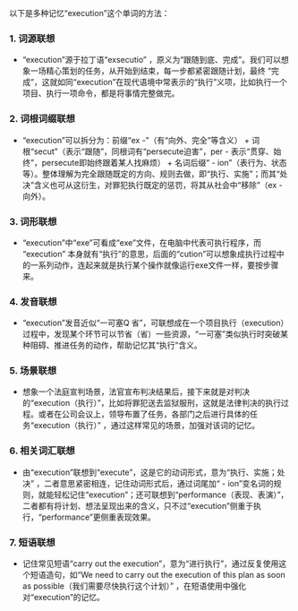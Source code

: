 以下是多种记忆“execution”这个单词的方法：

### 1. 词源联想
 - “execution”源于拉丁语“exsecutio” ，原义为“跟随到底、完成”。我们可以想象一场精心策划的任务，从开始到结束，每一步都紧密跟随计划，最终 “完成”，这就如同“execution”在现代语境中常表示的“执行”义项，比如执行一个项目、执行一项命令，都是将事情完整做完。

### 2. 词根词缀联想
 - “execution”可以拆分为：前缀“ex -”（有“向外、完全”等含义） + 词根“secut”（表示“跟随”，同根词有“persecute迫害”，per - 表示“贯穿、始终”，persecute即始终跟着某人找麻烦） + 名词后缀“ - ion”（表行为、状态等）。整体理解为完全跟随既定的方向、规则去做，即“执行、实施”；而其“处决”含义也可从这衍生，对罪犯执行既定的惩罚，将其从社会中“移除”（ex - 向外）。

### 3. 词形联想
 - “execution”中“exe”可看成“exe”文件，在电脑中代表可执行程序，而 “execution” 本身就有“执行”的意思，后面的“cution”可以想象成执行过程中的一系列动作，连起来就是执行某个操作就像运行exe文件一样，要按步骤来。

### 4. 发音联想
 - “execution”发音近似“一可塞Q 省”，可联想成在一个项目执行（execution）过程中，发现某个环节可以节省（省）一些资源，“一可塞”类似执行时突破某种阻碍、推进任务的动作，帮助记忆其“执行”含义。

### 5. 场景联想
 - 想象一个法庭宣判场景，法官宣布判决结果后，接下来就是对判决的“execution（执行）”，比如将罪犯送去监狱服刑，这就是法律判决的执行过程。或者在公司会议上，领导布置了任务，各部门之后进行具体的任务“execution（执行）” ，通过这样常见的场景，加强对该词的记忆。

### 6. 相关词汇联想
 - 由“execution”联想到“execute”，这是它的动词形式，意为“执行、实施；处决” ，二者意思紧密相连，记住动词形式后，通过词尾加“ - ion”变名词的规则，就能轻松记住“execution”；还可联想到“performance（表现、表演）”，二者都有将计划、想法呈现出来的含义，只不过“execution”侧重于执行，“performance”更侧重表现效果。

### 7. 短语联想
 - 记住常见短语“carry out the execution”，意为“进行执行”，通过反复使用这个短语造句，如“We need to carry out the execution of this plan as soon as possible（我们需要尽快执行这个计划）” ，在短语使用中强化对“execution”的记忆。 